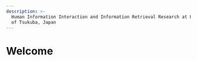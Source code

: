 ```yaml
---
description: >-
  Human Information Interaction and Information Retrieval Research at University
  of Tsukuba, Japan
---
```


# Welcome

